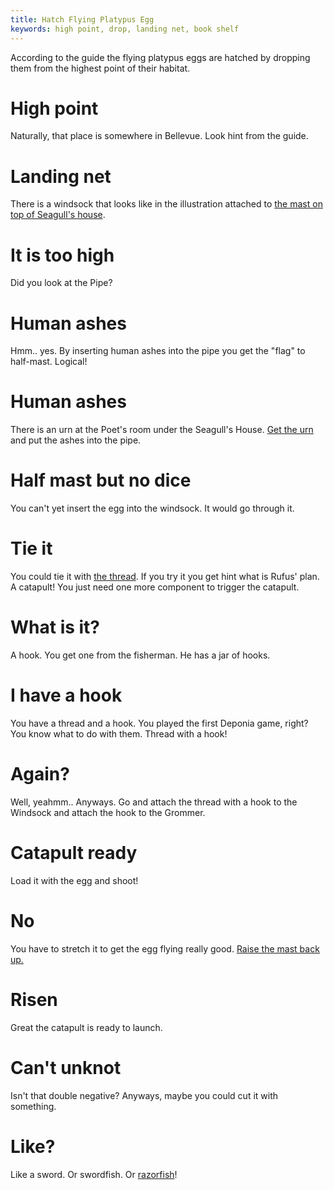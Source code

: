 ```yaml
---
title: Hatch Flying Platypus Egg
keywords: high point, drop, landing net, book shelf
---
```


According to the guide the flying platypus eggs are hatched by dropping them from the highest point of their habitat.

# High point
Naturally, that place is somewhere in Bellevue. Look hint from the guide.

# Landing net
There is a windsock that looks like in the illustration attached to [the mast on top of Seagull's house](030-high-point.md).

# It is too high
Did you look at the Pipe?

# Human ashes
Hmm.. yes. By inserting human ashes into the pipe you get the "flag" to half-mast. Logical!

# Human ashes
There is an urn at the Poet's room under the Seagull's House. [Get the urn](/02-part-two/034-034-crane-the-poet.md) and put the ashes into the pipe.

# Half mast but no dice
You can't yet insert the egg into the windsock. It would go through it.

# Tie it
You could tie it with [the thread](/02-part-two/034-034-crane-the-poet.md). If you try it you get hint what is Rufus' plan. A catapult! You just need one more component to trigger the catapult.

# What is it?
A hook. You get one from the fisherman. He has a jar of hooks.

# I have a hook
You have a thread and a hook. You played the first Deponia game, right? You know what to do with them. Thread with a hook!

# Again?
Well, yeahmm.. Anyways. Go and attach the thread with a hook to the Windsock and attach the hook to the Grommer.

# Catapult ready
Load it with the egg and shoot!

# No
You have to stretch it to get the egg flying really good. [Raise the mast back up.](040-mast.md)

# Risen
Great the catapult is ready to launch.

# Can't unknot
Isn't that double negative? Anyways, maybe you could cut it with something.

# Like?
Like a sword. Or swordfish. Or [razorfish](/02-part-two/043-razorfish.md)!